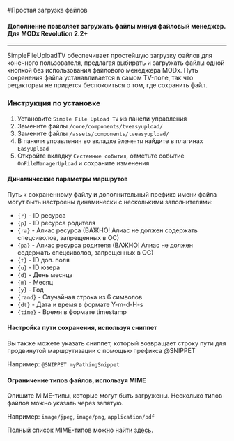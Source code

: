 #Простая загрузка файлов
#### Дополнение позволяет загружать файлы минуя файловый менеджер. Для MODx Revolution 2.2+

------------------------------------

SimpleFileUploadTV обеспечивает простейшую загрузку файлов для конечного пользователя, предлагая выбирать и загружать файлы одной кнопкой без использования файлового менеджера MODx. Путь сохранения файла устанавливается в самом TV-поле, так что редакторам не придется беспокоиться о том, где сохранить файл.

### Инструкция по установке
1. Установите `Simple File Upload TV` из панели управления
2. Замените файлы `/core/components/tveasyupload/`
2. Замените файлы `/assets/components/tveasyupload/`
3. В панели управления во вкладке `Элементы` найдите в плагинах `EasyUpload`
4. Откройте вкладку `Системные события`, отметьте событие `OnFileManagerUpload` и сохраните изменения

#### Динамические параметры маршрутов
Путь к сохраненному файлу и дополнительный префикс имени файла могут быть настроены динамически с несколькими заполнителями:

* `{r}`     - ID ресурса
* `{p}`     - ID ресурса родителя
* `{ra}`    - Алиас ресурса (ВАЖНО! Алиас не должен содержать спецсиволов, запрещенных в ОС)
* `{pa}`    - Алиас ресурса родителя (ВАЖНО! Алиас не должен содержать спецсиволов, запрещенных в ОС)
* `{t}`     - ID доп. поля
* `{u}`     - ID юзера
* `{d}`     - День месяца
* `{m}`     - Месяц
* `{y}`     - Год
* `{rand}`  - Случайная строка из 6 символов
* `{dt}`    - Дата и время в формате Y-m-d-H-s
* `{time}`  - Время в формате timestamp
      
#### Настройка пути сохранения, используя сниппет
Вы также можете указать сниппет, который возвращает строку пути для продвинутой маршрутизации с помощью префикса @SNIPPET

Например: `@SNIPPET myPathingSnippet`


#### Ограничение типов файлов, используя MIME
Опишите MIME-типы, которые могут быть загружены. Несколько типов файлов можно указать через запятую.

Например: `image/jpeg`, `image/png`, `application/pdf` 

Полный список MIME-типов можно найти [здесь](http://webdesign.about.com/od/multimedia/a/mime-types-by-file-extension.htm).